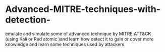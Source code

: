 # Advanced-MITRE-techniques-with-detection-
emulate and simulate some of advanced technique by MITRE ATT&amp;CK (using Kali or Red atomic )and learn how detect it to gain or cover more knowledge and learn some  techniques used by attackers 
